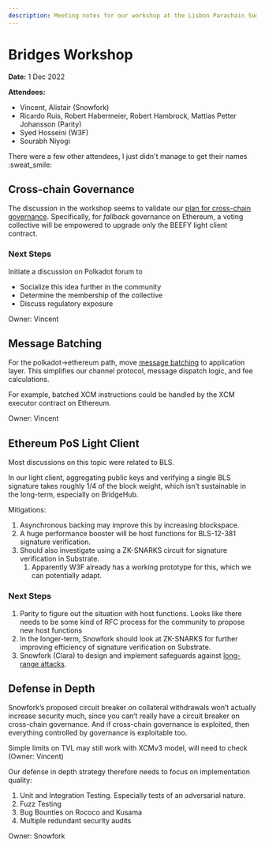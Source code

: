 ```yaml
---
description: Meeting notes for our workshop at the Lisbon Parachain Summit
---
```


# Bridges Workshop

**Date:** 1 Dec 2022

**Attendees:**

* Vincent, Alistair (Snowfork)
* Ricardo Ruis, Robert Habermeier, Robert Hambrock, Mattias Petter Johansson (Parity)
* Syed Hosseini (W3F)
* Sourabh Niyogi

There were a few other attendees, I just didn't manage to get their names :sweat\_smile:

## Cross-chain Governance

The discussion in the workshop seems to validate our [plan for cross-chain governance](../architecture/governance.md). Specifically, for _fallback_ governance on Ethereum, a voting collective will be empowered to upgrade only the BEEFY light client contract.

### Next Steps

Initiate a discussion on Polkadot forum to

* Socialize this idea further in the community
* Determine the membership of the collective
* Discuss regulatory exposure

Owner: Vincent

## Message Batching

For the polkadot→ethereum path, move [message batching](https://docs.snowbridge.network/architecture/channels#\_faw9foweutag) to application layer. This simplifies our channel protocol, message dispatch logic, and fee calculations.

For example, batched XCM instructions could be handled by the XCM executor contract on Ethereum.

Owner: Vincent

## Ethereum PoS Light Client

Most discussions on this topic were related to BLS.

In our light client, aggregating public keys and verifying a single BLS signature takes roughly 1/4 of the block weight, which isn’t sustainable in the long-term, especially on BridgeHub.

Mitigations:

1. Asynchronous backing may improve this by increasing blockspace.
2. A huge performance booster will be host functions for BLS-12-381 signature verification.
3. Should also investigate using a ZK-SNARKS circuit for signature verification in Substrate.
   1. Apparently W3F already has a working prototype for this, which we can potentially adapt.

### Next Steps

1. Parity to figure out the situation with host functions. Looks like there needs to be some kind of RFC process for the community to propose new host functions
2. In the longer-term, Snowfork should look at ZK-SNARKS for further improving efficiency of signature verification on Substrate.
3. Snowfork (Clara) to design and implement safeguards against [long-range attacks](https://near.org/blog/long-range-attacks-and-a-new-fork-choice-rule/).

## Defense in Depth

Snowfork’s proposed circuit breaker on collateral withdrawals won’t actually increase security much, since you can’t really have a circuit breaker on cross-chain governance. And if cross-chain governance is exploited, then everything controlled by governance is exploitable too.

Simple limits on TVL may still work with XCMv3 model, will need to check (Owner: Vincent)

Our defense in depth strategy therefore needs to focus on implementation quality:

1. Unit and Integration Testing. Especially tests of an adversarial nature.
2. Fuzz Testing
3. Bug Bounties on Rococo and Kusama
4. Multiple redundant security audits

Owner: Snowfork
